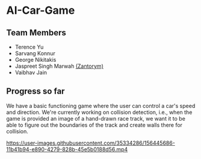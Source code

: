 # AI-Car-Game

## Team Members
- Terence Yu
- Sarvang Konnur
- George Nikitakis
- Jaspreet Singh Marwah [(Zantorym)](https://github.com/Zantorym)
- Vaibhav Jain


## Progress so far

We have a basic functioning game where the user can control a car's speed and direction. We're currently working on collision detection, i.e., when the game is provided an image of a hand-drawn race track, we want it to be able to figure out the boundaries of the track and create walls there for collision.


https://user-images.githubusercontent.com/35334286/156445686-11b41b94-e890-4279-828b-45e5b0188d56.mp4

